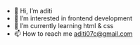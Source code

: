 - 👋 Hi, I’m aditi
- 👀 I’m interested in frontend development
- 🌱 I’m currently learning html & css
- 📫 How to reach me aditi07c@gmail.com

<!---
aditi07c/aditi07c is a ✨ special ✨ repository because its `README.md` (this file) appears on your GitHub profile.
You can click the Preview link to take a look at your changes.
--->
